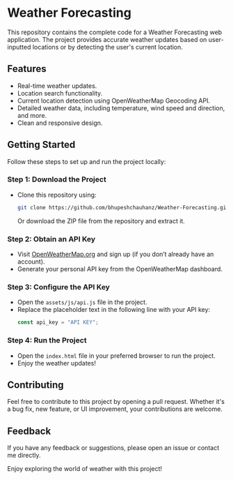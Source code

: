 # Weather Forecasting

This repository contains the complete code for a Weather Forecasting web application. The project provides accurate weather updates based on user-inputted locations or by detecting the user's current location.

## Features
- Real-time weather updates.
- Location search functionality.
- Current location detection using OpenWeatherMap Geocoding API.
- Detailed weather data, including temperature, wind speed and direction, and more.
- Clean and responsive design.

## Getting Started

Follow these steps to set up and run the project locally:

### Step 1: Download the Project
- Clone this repository using:
  ```bash
  git clone https://github.com/bhupeshchauhanz/Weather-Forecasting.git
  ```
  Or download the ZIP file from the repository and extract it.

### Step 2: Obtain an API Key
- Visit [OpenWeatherMap.org](https://openweathermap.org/api) and sign up (if you don’t already have an account).
- Generate your personal API key from the OpenWeatherMap dashboard.

### Step 3: Configure the API Key
- Open the `assets/js/api.js` file in the project.
- Replace the placeholder text in the following line with your API key:
  ```javascript
  const api_key = "API KEY";
  ```

### Step 4: Run the Project
- Open the `index.html` file in your preferred browser to run the project.
- Enjoy the weather updates!

## Contributing
Feel free to contribute to this project by opening a pull request. Whether it's a bug fix, new feature, or UI improvement, your contributions are welcome.

## Feedback
If you have any feedback or suggestions, please open an issue or contact me directly.

Enjoy exploring the world of weather with this project!
